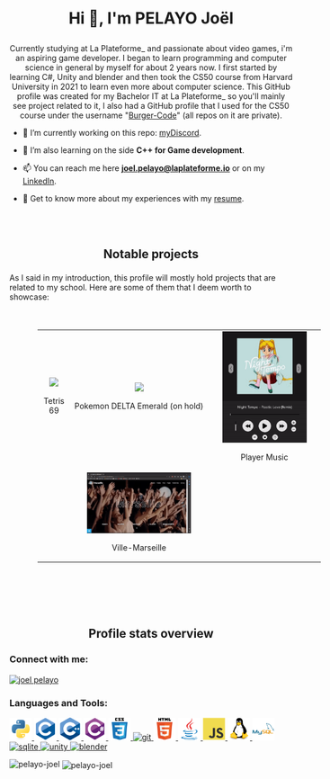 # <p align="center">**Hi 👋, I'm PELAYO Joël**</p>


<p align="center">Currently studying at La Plateforme_ and passionate about video games, i'm an aspiring game developer. I began to learn programming and computer science in general by myself for about 2 years now. I first started by learning C#, Unity and blender and then took the CS50 course from Harvard University in 2021 to learn even more about computer science. This GitHub profile was created for my Bachelor IT at La Plateforme_ so you'll mainly see project related to it, I also had a GitHub profile that I used for the CS50 course under the username "<a href=https://github.com/Burger-Code>Burger-Code</a>" (all repos on it are private).</p>

- 🔭 I’m currently working on this repo: [myDiscord](https://github.com/livio-gonzalez-luna/myDiscord).

- 🌱 I’m also learning on the side **C++ for Game development**.

- 📫 You can reach me here **joel.pelayo@laplateforme.io** or on my [LinkedIn]("https://www.linkedin.com/in/jo%C3%ABl-pelayo/?locale=en_US").

- 📄 Get to know more about my experiences with my [resume](https://drive.google.com/file/d/15b5yMSHDEedpRhbxWdkU2Q1qJe0mI7JG/view?usp=share_link).

<br></br>

## <p align="center">**Notable projects**</p>

As I said in my introduction, this profile will mostly hold projects that are related to my school. Here are some of them that I deem worth to showcase:
<table style="margin:10%" align="center">
    <tr>
        <td>
            <div align="center">
                <a href="https://github.com/pelayo-joel/tetris"><img src="./images-src/Tetris69-presentation.gif"  width="80%"></a>
                <p>Tetris 69</p>
            </div>
        </td>
        <td>
            <div align="center">
                <a href="https://github.com/pelayo-joel/pokemon"><img src="./images-src/pokemon-delta.gif"  width="80%"></a>
                <p>Pokemon DELTA Emerald (on hold)</p>
            </div>
        </td>
        <td>
            <div align="center">
                <a href="https://github.com/pelayo-joel/playerMusic"><img src="./images-src/playermusic.gif"  width="80%"></a>
                <p>Player Music</p>
            </div>
        </td>
    </tr>
    <tr align="center">
        <td>
            <p>
        </td>
        <td>
            <div align="center">
                <a href="https://joel-pelayo.students-laplateforme.io/ville-marseille/marseille1.html"><img src="./images-src/marseille.gif"  width="80%"></a>
                <p>Ville-Marseille</p>
            </div>
        </td>
        <td>
            <p>
        </td>
    </tr>
</table>

<br></br>

## <p align="center">**Profile stats overview**</p>


<h3 align="left">Connect with me:</h3>
<p align="left">
<a href="https://www.linkedin.com/in/jo%C3%ABl-pelayo/?locale=en_US" target="blank"><img align="center" src="https://raw.githubusercontent.com/rahuldkjain/github-profile-readme-generator/master/src/images/icons/Social/linked-in-alt.svg" alt="joel pelayo" height="30" width="40" /></a>
</p>

<h3 align="left">Languages and Tools:</h3>
<p align="left"> <a href="https://www.python.org" target="_blank" rel="noreferrer"> <img src="https://raw.githubusercontent.com/devicons/devicon/master/icons/python/python-original.svg" alt="python" width="40" height="40"/> </a><a href="https://www.cprogramming.com/" target="_blank" rel="noreferrer"> <img src="https://raw.githubusercontent.com/devicons/devicon/master/icons/c/c-original.svg" alt="c" width="40" height="40"/> </a> <a href="https://www.w3schools.com/cpp/" target="_blank" rel="noreferrer"> <img src="https://raw.githubusercontent.com/devicons/devicon/master/icons/cplusplus/cplusplus-original.svg" alt="cplusplus" width="40" height="40"/> </a> <a href="https://www.w3schools.com/cs/" target="_blank" rel="noreferrer"> <img src="https://raw.githubusercontent.com/devicons/devicon/master/icons/csharp/csharp-original.svg" alt="csharp" width="40" height="40"/> </a> <a href="https://www.w3schools.com/css/" target="_blank" rel="noreferrer"> <img src="https://raw.githubusercontent.com/devicons/devicon/master/icons/css3/css3-original-wordmark.svg" alt="css3" width="40" height="40"/> </a> <a href="https://git-scm.com/" target="_blank" rel="noreferrer"> <img src="https://www.vectorlogo.zone/logos/git-scm/git-scm-icon.svg" alt="git" width="40" height="40"/> </a> <a href="https://www.w3.org/html/" target="_blank" rel="noreferrer"> <img src="https://raw.githubusercontent.com/devicons/devicon/master/icons/html5/html5-original-wordmark.svg" alt="html5" width="40" height="40"/> </a> <a href="https://www.java.com" target="_blank" rel="noreferrer"> <img src="https://raw.githubusercontent.com/devicons/devicon/master/icons/java/java-original.svg" alt="java" width="40" height="40"/> </a> <a href="https://developer.mozilla.org/en-US/docs/Web/JavaScript" target="_blank" rel="noreferrer"> <img src="https://raw.githubusercontent.com/devicons/devicon/master/icons/javascript/javascript-original.svg" alt="javascript" width="40" height="40"/> </a> <a href="https://www.linux.org/" target="_blank" rel="noreferrer"> <img src="https://raw.githubusercontent.com/devicons/devicon/master/icons/linux/linux-original.svg" alt="linux" width="40" height="40"/> </a> <a href="https://www.mysql.com/" target="_blank" rel="noreferrer"> <img src="https://raw.githubusercontent.com/devicons/devicon/master/icons/mysql/mysql-original-wordmark.svg" alt="mysql" width="40" height="40"/> </a> <a href="https://www.sqlite.org/" target="_blank" rel="noreferrer"> <img src="https://www.vectorlogo.zone/logos/sqlite/sqlite-icon.svg" alt="sqlite" width="40" height="40"/> </a> <a href="https://unity.com/" target="_blank" rel="noreferrer"> <img src="https://www.vectorlogo.zone/logos/unity3d/unity3d-icon.svg" alt="unity" width="40" height="40"/> </a> <a href="https://www.blender.org/" target="_blank" rel="noreferrer"> <img src="https://download.blender.org/branding/community/blender_community_badge_white.svg" alt="blender" width="40" height="40"/> </a> </p>


<p><img align="left" src="https://github-readme-stats.vercel.app/api/top-langs?username=pelayo-joel&theme=ayu-mirage&hide_border=true&show_icons=true&bg_color=00000000&locale=en&layout=compact" alt="pelayo-joel" /></p>

<p>&nbsp;<img align="center" src="https://github-readme-stats.vercel.app/api?username=pelayo-joel&theme=ayu-mirage&hide_border=true&show_icons=true&bg_color=00000000&locale=en" alt="pelayo-joel" /></p>

